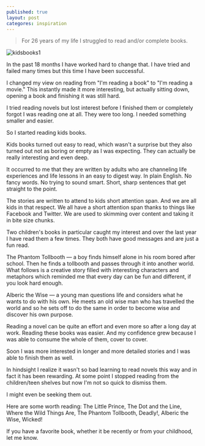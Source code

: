 ```yaml
---
published: true
layout: post
categores: inspiration
---
```


> For 26 years of my life I struggled to read and/or complete books.

![kidsbooks1](https://cloud.githubusercontent.com/assets/1730420/6816335/128e4be2-d2e6-11e4-9585-b517eee8cd39.jpg)

In the past 18 months I have worked hard to change that. I have tried and failed many times but this time I have been successful.

I changed my view on reading from "I'm reading a book" to "I'm reading a movie." This instantly made it more interesting, but actually sitting down, opening a book and finishing it was still hard.

I tried reading novels but lost interest before I finished them or completely forgot I was reading one at all. They were too long. I needed something smaller and easier.

So I started reading kids books.

Kids books turned out easy to read, which wasn't a surprise but they also turned out not as boring or empty as I was expecting. They can actually be really interesting and even deep.

It occurred to me that they are written by adults who are channeling life experiences and life lessons in an easy to digest way. In plain English. No fancy words. No trying to sound smart. Short, sharp sentences that get straight to the point.

The stories are written to attend to kids short attention span. And we are all kids in that respect. We all have a short attention span thanks to things like Facebook and Twitter. We are used to skimming over content and taking it in bite size chunks.

Two children's books in particular caught my interest and over the last year I have read them a few times. They both have good messages and are just a fun read.

The Phantom Tollbooth ― a boy finds himself alone in his room bored after school. Then he finds a tollbooth and passes through it into another world. What follows is a creative story filled with interesting characters and metaphors which reminded me that every day can be fun and different, if you look hard enough.

Alberic the Wise ― a young man questions life and considers what he wants to do with his own. He meets an old wise man who has travelled the world and so he sets off to do the same in order to become wise and discover his own purpose.

Reading a novel can be quite an effort and even more so after a long day at work. Reading these books was easier. And my confidence grew because I was able to consume the whole of them, cover to cover.

Soon I was more interested in longer and more detailed stories and I was able to finish them as well.

In hindsight I realize it wasn't so bad learning to read novels this way and in fact it has been rewarding. At some point I stopped reading from the children/teen shelves but now I'm not so quick to dismiss them.

I might even be seeking them out.

Here are some worth reading: The Little Prince, The Dot and the Line, Where the Wild Things Are, The Phantom Tollbooth, Deadly!, Alberic the Wise, Wicked!

If you have a favorite book, whether it be recently or from your childhood, let me know.
